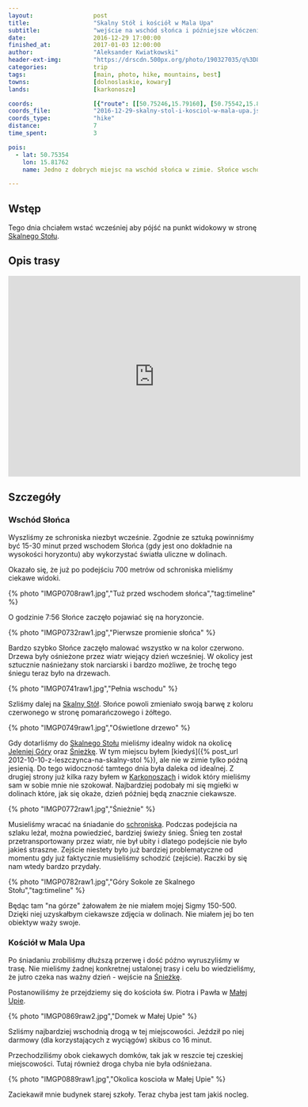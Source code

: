 ```yaml
---
layout:                 post
title:                  "Skalny Stół i kościół w Mala Upa"
subtitle:               "wejście na wschód słońca i późniejsze włóczenie się po okolicy"
date:                   2016-12-29 17:00:00
finished_at:            2017-01-03 12:00:00
author:                 "Aleksander Kwiatkowski"
header-ext-img:         "https://drscdn.500px.org/photo/190327035/q%3D80_m%3D2000/f96b1840189f36a1e0162fbf51ee0bb0"
categories:             trip
tags:                   [main, photo, hike, mountains, best]
towns:                  [dolnoslaskie, kowary]
lands:                  [karkonosze]

coords:                 [{"route": [[50.75246,15.79160], [50.75542,15.81584], [50.74695,15.82383], [50.74535,15.82185], [50.74369,15.82468], [50.73163,15.81649], [50.72707,15.81756], [50.72386,15.81391]], "type": "hike"}]
coords_file:            "2016-12-29-skalny-stol-i-kosciol-w-mala-upa.json"
coords_type:            "hike"
distance:               7
time_spent:             3

pois:
  - lat: 50.75354
    lon: 15.81762
    name: Jedno z dobrych miejsc na wschód słońca w zimie. Słońce wschod z kierunku na Lubawkę.

---
```


[wiki-skalny-stol]: https://pl.wikipedia.org/wiki/Skalny_St%C3%B3%C5%82
[wiki-jelenia-gora]: https://pl.wikipedia.org/wiki/Jelenia_G%C3%B3ra
[wiki-sniezka]: https://pl.wikipedia.org/wiki/%C5%9Anie%C5%BCka
[wiki-karkonosze]: https://pl.wikipedia.org/wiki/Karkonosze
[wiki-schronisko-okraj]: https://pl.wikipedia.org/wiki/Schronisko_PTTK_%E2%80%9ENa_Prze%C5%82%C4%99czy_Okraj%E2%80%9D
[wiki-mala-upa]: https://pl.wikipedia.org/wiki/Mal%C3%A1_%C3%9Apa
[wiki-karpacz]: https://pl.wikipedia.org/wiki/Karpacz

Wstęp
-----

Tego dnia chciałem wstać wcześniej aby pójść na punkt widokowy w stronę
[Skalnego Stołu][wiki-skalny-stol].

Opis trasy
----------

<iframe height='405' width='590' frameborder='0' allowtransparency='true' scrolling='no' src='https://www.strava.com/activities/818477613/embed/f844c26de74daa4efe301d404383efa739dced23'></iframe>

Szczegóły
---------

### Wschód Słońca

Wyszliśmy ze schroniska niezbyt wcześnie. Zgodnie ze sztuką powinniśmy być
15-30 minut przed wschodem Słońca (gdy jest ono dokładnie na
wysokości horyzontu) aby wykorzystać światła uliczne w dolinach.

Okazało się, że już po podejściu 700 metrów od schroniska mieliśmy
ciekawe widoki.

{% photo "IMGP0708raw1.jpg","Tuż przed wschodem słońca","tag:timeline" %}

O godzinie 7:56 Słońce zaczęło pojawiać się na horyzoncie.

{% photo "IMGP0732raw1.jpg","Pierwsze promienie słońca" %}

Bardzo szybko Słońce zaczęło malować wszystko w na kolor czerwono. Drzewa były ośnieżone
przez wiatr wiejący dzień wcześniej. W okolicy jest sztucznie naśnieżany stok narciarski
i bardzo możliwe, że trochę tego śniegu teraz było na drzewach.

{% photo "IMGP0741raw1.jpg","Pełnia wschodu" %}

Szliśmy dalej na [Skalny Stół][wiki-skalny-stol]. Słońce powoli zmieniało
swoją barwę z koloru czerwonego w stronę pomarańczowego i żółtego.

{% photo "IMGP0749raw1.jpg","Oświetlone drzewo" %}



Gdy dotarliśmy do [Skalnego Stołu][wiki-skalny-stol] mieliśmy
idealny widok na okolicę [Jeleniej Góry][wiki-jelenia-gora] oraz
[Śnieżkę][wiki-sniezka]. W tym miejscu byłem
[kiedyś]({% post_url 2012-10-10-z-leszczynca-na-skalny-stol %}), ale nie w
zimie tylko późną jesienią. Do tego widoczność tamtego dnia była
daleka od idealnej. Z drugiej strony już kilka razy byłem
w [Karkonoszach][wiki-karkonosze] i widok który mieliśmy
sam w sobie mnie nie szokował.
Najbardziej podobały mi się mgiełki w dolinach które, jak się okaże, dzień
później będą znacznie ciekawsze.

{% photo "IMGP0772raw1.jpg","Śnieżnie" %}


Musieliśmy wracać na śniadanie do [schroniska][wiki-schronisko-okraj].
Podczas podejścia na szlaku leżał, można powiedzieć, bardziej świeży śnieg.
Śnieg ten
został przetransportowany przez wiatr, nie był ubity
i dlatego podejście nie było jakieś
straszne. Zejście niestety było już bardziej problematyczne od momentu
gdy już faktycznie musieliśmy schodzić (zejście).
Raczki by się nam wtedy bardzo przydały.

{% photo "IMGP0782raw1.jpg","Góry Sokole ze Skalnego Stołu","tag:timeline" %}


Będąc tam "na górze" żałowałem że nie miałem mojej Sigmy 150-500. Dzięki
niej uzyskałbym ciekawsze zdjęcia w dolinach. Nie miałem jej bo ten obiektyw
waży swoje.

### Kościół w Mala Upa

Po śniadaniu zrobiliśmy dłuższą przerwę i dość późno wyruszyliśmy w trasę.
Nie mieliśmy żadnej konkretnej ustalonej trasy i celu bo wiedzieliśmy, że
jutro czeka nas ważny dzień - wejście na [Śnieżkę][wiki-sniezka].

Postanowiliśmy że przejdziemy się do kościoła św. Piotra i Pawła w
[Małej Upie][wiki-mala-upa].

{% photo "IMGP0869raw2.jpg","Domek w Małej Upie" %}

Szliśmy najbardziej wschodnią drogą w tej miejscowości. Jeździł po niej
darmowy (dla korzystających z wyciągów) skibus co 16 minut.

Przechodziliśmy obok ciekawych domków, tak jak w reszcie tej czeskiej
miejscowości. Tutaj również droga chyba nie była odśnieżana.

{% photo "IMGP0889raw1.jpg","Okolica koscioła w Małej Upie" %}

Zaciekawił mnie budynek starej szkoły. Teraz chyba jest tam jakiś nocleg.
